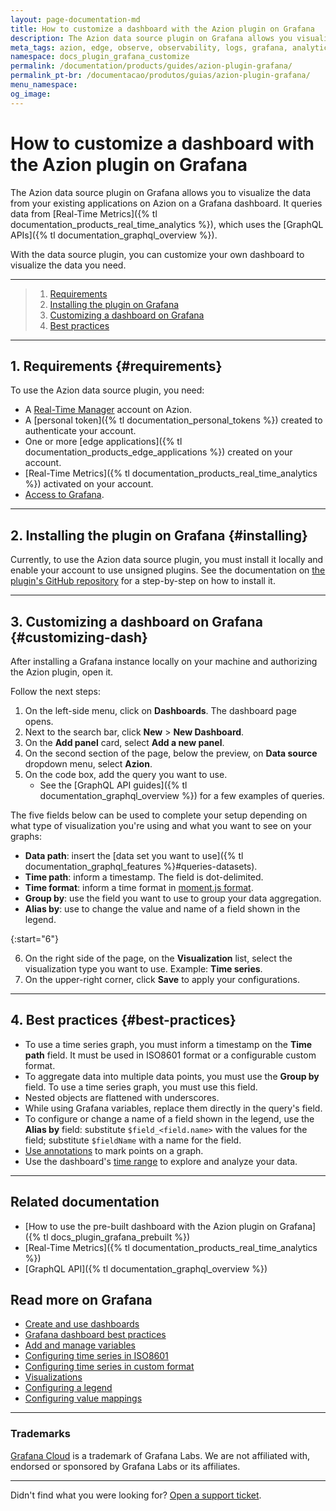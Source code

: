 ```yaml
---
layout: page-documentation-md
title: How to customize a dashboard with the Azion plugin on Grafana
description: The Azion data source plugin on Grafana allows you visualize the data from your existing applications on Azion on a Grafana dashboard.
meta_tags: azion, edge, observe, observability, logs, grafana, analytics
namespace: docs_plugin_grafana_customize
permalink: /documentation/products/guides/azion-plugin-grafana/
permalink_pt-br: /documentacao/produtos/guias/azion-plugin-grafana/
menu_namespace: 
og_image: 
---
```


# How to customize a dashboard with the Azion plugin on Grafana

The Azion data source plugin on Grafana allows you to visualize the data from your existing applications on Azion on a Grafana dashboard. It queries data from [Real-Time Metrics]({% tl documentation_products_real_time_analytics %}), which uses the [GraphQL APIs]({% tl documentation_graphql_overview %}).

With the data source plugin, you can customize your own dashboard to visualize the data you need.

---

> 1. [Requirements](#requirements)
> 2. [Installing the plugin on Grafana](#installing)
> 3. [Customizing a dashboard on Grafana](#customizing-dash)
> 4. [Best practices](#best-practices)

---

## 1. Requirements {#requirements}

To use the Azion data source plugin, you need:

- A [Real-Time Manager](https://manager.azion.com/) account on Azion.
- A [personal token]({% tl documentation_personal_tokens %}) created to authenticate your account.
- One or more [edge applications]({% tl documentation_products_edge_applications %}) created on your account.
- [Real-Time Metrics]({% tl documentation_products_real_time_analytics %}) activated on your account.
- [Access to Grafana](https://grafana.com/).

---

## 2. Installing the plugin on Grafana {#installing}

Currently, to use the Azion data source plugin, you must install it locally and enable your account to use unsigned plugins. See the documentation on [the plugin's GitHub repository](https://github.com/aziontech/grafana-plugin#install-plugin-on-local-grafana) for a step-by-step on how to install it.

---

## 3. Customizing a dashboard on Grafana {#customizing-dash}

After installing a Grafana instance locally on your machine and authorizing the Azion plugin, open it.

Follow the next steps:

1. On the left-side menu, click on **Dashboards**. The dashboard page opens.
2. Next to the search bar, click **New** > **New Dashboard**.
3. On the **Add panel** card, select **Add a new panel**.
4. On the second section of the page, below the preview, on **Data source** dropdown menu, select **Azion**.
5. On the code box, add the query you want to use.
    - See the [GraphQL API guides]({% tl documentation_graphql_overview %}) for a few examples of queries.

The five fields below can be used to complete your setup depending on what type of visualization you're using and what you want to see on your graphs:

- **Data path**: insert the [data set you want to use]({% tl documentation_graphql_features %}#queries-datasets).
- **Time path**: inform a timestamp. The field is dot-delimited.
- **Time format**: inform a time format in [moment.js format](https://momentjs.com/docs/#/parsing/string/).
- **Group by**: use the field you want to use to group your data aggregation.
- **Alias by**: use to change the value and name of a field shown in the legend.

{:start="6"}

6. On the right side of the page, on the **Visualization** list, select the visualization type you want to use. Example: **Time series**.
7. On the upper-right corner, click **Save** to apply your configurations.

---

## 4. Best practices {#best-practices}

- To use a time series graph, you must inform a timestamp on the **Time path** field. It must be used in ISO8601 format or a configurable custom format.
- To aggregate data into multiple data points, you must use the **Group by** field. To use a time series graph, you must use this field.
- Nested objects are flattened with underscores.
- While using Grafana variables, replace them directly in the query's field.
- To configure or change a name of a field shown in the legend, use the **Alias by** field: substitute `$field_<field.name>` with the values for the field; substitute `$fieldName` with a name for the field.
- [Use annotations](https://grafana.com/docs/grafana/latest/dashboards/build-dashboards/annotate-visualizations/) to mark points on a graph.
- Use the dashboard's [time range](https://grafana.com/docs/grafana/latest/dashboards/use-dashboards/#time-units-and-relative-ranges) to explore and analyze your data.

---

## Related documentation

- [How to use the pre-built dashboard with the Azion plugin on Grafana]({% tl docs_plugin_grafana_prebuilt %})
- [Real-Time Metrics]({% tl documentation_products_real_time_analytics %})
- [GraphQL API]({% tl documentation_graphql_overview %})

## Read more on Grafana

- [Create and use dashboards](https://grafana.com/docs/grafana/latest/dashboards/)
- [Grafana dashboard best practices](https://grafana.com/docs/grafana/latest/dashboards/build-dashboards/best-practices/)
- [Add and manage variables](https://grafana.com/docs/grafana/latest/dashboards/variables/)
- [Configuring time series in ISO8601](https://momentjs.com/docs/#/parsing/string/)
- [Configuring time series in custom format](https://momentjs.com/docs/#/parsing/string-format/)
- [Visualizations](https://grafana.com/docs/grafana/latest/panels-visualizations/visualizations/)
- [Configuring a legend](https://grafana.com/docs/grafana/latest/panels-visualizations/visualizations/configure-legend/)
- [Configuring value mappings](https://grafana.com/docs/grafana/latest/panels-visualizations/configure-value-mappings/)

---

### Trademarks

[Grafana Cloud](https://grafana.com/products/cloud/) is a trademark of Grafana Labs. We are not affiliated with, endorsed or sponsored by Grafana Labs or its affiliates.

---

Didn't find what you were looking for? [Open a support ticket](https://tickets.azion.com/).
